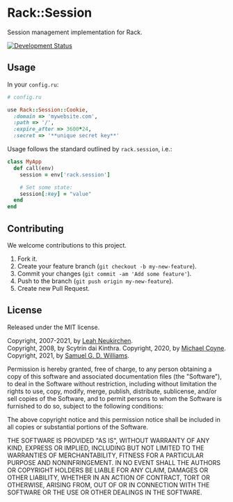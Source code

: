 # Rack::Session

Session management implementation for Rack.

[![Development Status](https://github.com/rack/rack-session/workflows/Test/badge.svg)](https://github.com/rack/rack-session/actions?workflow=Test)

## Usage

In your `config.ru`:

```ruby
# config.ru

use Rack::Session::Cookie,
  :domain => 'mywebsite.com',
  :path => '/',
  :expire_after => 3600*24,
  :secret => '**unique secret key**'
```

Usage follows the standard outlined by `rack.session`, i.e.:

```ruby
class MyApp
  def call(env)
    session = env['rack.session']

    # Set some state:
    session[:key] = "value"
  end
end
```

## Contributing

We welcome contributions to this project.

1.  Fork it.
2.  Create your feature branch (`git checkout -b my-new-feature`).
3.  Commit your changes (`git commit -am 'Add some feature'`).
4.  Push to the branch (`git push origin my-new-feature`).
5.  Create new Pull Request.

## License

Released under the MIT license.

Copyright, 2007-2021, by [Leah Neukirchen](https://leahneukirchen.org).  
Copyright, 2008, by Scytrin dai Kinthra.
Copyright, 2020, by [Michael Coyne](https://michaeljcoyne.me/).  
Copyright, 2021, by [Samuel G. D. Williams](https://www.codeotaku.com).  


Permission is hereby granted, free of charge, to any person obtaining a copy
of this software and associated documentation files (the "Software"), to deal
in the Software without restriction, including without limitation the rights
to use, copy, modify, merge, publish, distribute, sublicense, and/or sell
copies of the Software, and to permit persons to whom the Software is
furnished to do so, subject to the following conditions:

The above copyright notice and this permission notice shall be included in
all copies or substantial portions of the Software.

THE SOFTWARE IS PROVIDED "AS IS", WITHOUT WARRANTY OF ANY KIND, EXPRESS OR
IMPLIED, INCLUDING BUT NOT LIMITED TO THE WARRANTIES OF MERCHANTABILITY,
FITNESS FOR A PARTICULAR PURPOSE AND NONINFRINGEMENT. IN NO EVENT SHALL THE
AUTHORS OR COPYRIGHT HOLDERS BE LIABLE FOR ANY CLAIM, DAMAGES OR OTHER
LIABILITY, WHETHER IN AN ACTION OF CONTRACT, TORT OR OTHERWISE, ARISING FROM,
OUT OF OR IN CONNECTION WITH THE SOFTWARE OR THE USE OR OTHER DEALINGS IN
THE SOFTWARE.

